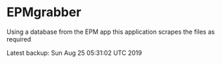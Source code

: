 # EPMgrabber
Using a database from the EPM app this application scrapes the files as required


Latest backup: Sun Aug 25 05:31:02 UTC 2019
